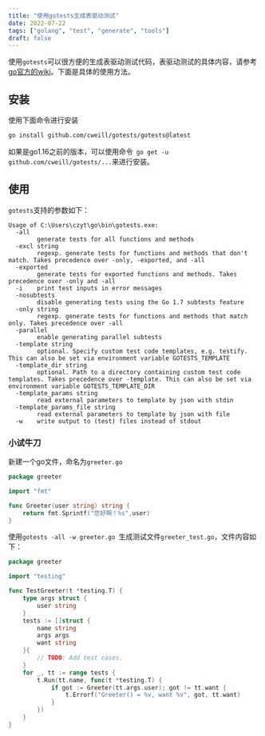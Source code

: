 ```yaml
---
title: "使用gotests生成表驱动测试"
date: 2022-07-22
tags: ["golang", "test", "generate", "tools"]
draft: false
---
```


   使用`gotests`可以很方便的生成表驱动测试代码，表驱动测试的具体内容，请参考[go官方的wiki](https://github.com/golang/go/wiki/TableDrivenTests)。下面是具体的使用方法。
## 安装
使用下面命令进行安装
```bash
go install github.com/cweill/gotests/gotests@latest
```

如果是go1.16之前的版本，可以使用命令` go get -u github.com/cweill/gotests/...`来进行安装。

## 使用

`gotests`支持的参数如下：

```
Usage of C:\Users\czyt\go\bin\gotests.exe:
  -all
        generate tests for all functions and methods
  -excl string
        regexp. generate tests for functions and methods that don't match. Takes precedence over -only, -exported, and -all
  -exported
        generate tests for exported functions and methods. Takes precedence over -only and -all
  -i    print test inputs in error messages
  -nosubtests
        disable generating tests using the Go 1.7 subtests feature
  -only string
        regexp. generate tests for functions and methods that match only. Takes precedence over -all
  -parallel
        enable generating parallel subtests
  -template string
        optional. Specify custom test code templates, e.g. testify. This can also be set via environment variable GOTESTS_TEMPLATE
  -template_dir string
        optional. Path to a directory containing custom test code templates. Takes precedence over -template. This can also be set via environment variable GOTESTS_TEMPLATE_DIR
  -template_params string
        read external parameters to template by json with stdin
  -template_params_file string
        read external parameters to template by json with file
  -w    write output to (test) files instead of stdout
```

### 小试牛刀

新建一个go文件，命名为`greeter.go`

```go
package greeter

import "fmt"

func Greeter(user string) string {
	return fmt.Sprintf("您好啊！%s",user)
}
```

使用`gotests -all -w greeter.go `生成测试文件`greeter_test.go`，文件内容如下：

```go
package greeter

import "testing"

func TestGreeter(t *testing.T) {
	type args struct {
		user string
	}
	tests := []struct {
		name string
		args args
		want string
	}{
		// TODO: Add test cases.
	}
	for _, tt := range tests {
		t.Run(tt.name, func(t *testing.T) {
			if got := Greeter(tt.args.user); got != tt.want {
				t.Errorf("Greeter() = %v, want %v", got, tt.want)
			}
		})
	}
}

```

